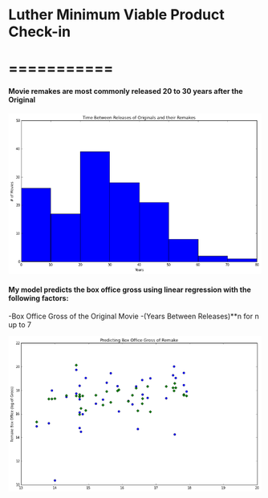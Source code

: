 <h1> Luther Minimum Viable Product Check-in <h1>
===========

<h4> Movie remakes are most commonly released 20 to 30 years after the Original </h4>
 
![](./img/time_hist.png)


<h4> My model predicts the box office gross using linear regression with the following factors: </h4>
    -Box Office Gross of the Original Movie
    -(Years Between Releases)**n for n up to 7

![](./img/model_1_predictions.png)